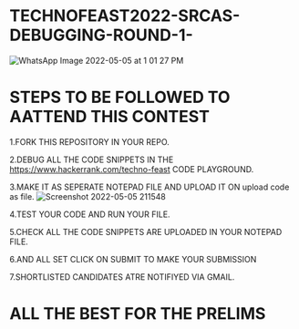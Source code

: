 # TECHNOFEAST2022-SRCAS-DEBUGGING-ROUND-1-

![WhatsApp Image 2022-05-05 at 1 01 27 PM](https://user-images.githubusercontent.com/104997822/166947061-7c618056-5b08-4591-a4d8-a18db5ccc146.jpeg)



# STEPS TO BE FOLLOWED TO AATTEND THIS CONTEST
1.FORK THIS REPOSITORY IN YOUR REPO.


2.DEBUG ALL THE CODE SNIPPETS IN THE https://www.hackerrank.com/techno-feast CODE PLAYGROUND.


3.MAKE IT AS SEPERATE NOTEPAD FILE AND UPLOAD IT ON upload code as file. ![Screenshot 2022-05-05 211548](https://user-images.githubusercontent.com/104997822/166961754-05088c7c-e3f0-4bb2-b198-f9ade1d765cc.jpg)


4.TEST YOUR CODE AND RUN YOUR FILE.


5.CHECK ALL THE CODE SNIPPETS ARE UPLOADED IN YOUR NOTEPAD FILE.


6.AND ALL SET CLICK ON SUBMIT TO MAKE YOUR SUBMISSION 


7.SHORTLISTED CANDIDATES ATRE NOTIFIYED VIA GMAIL.


# ALL THE BEST FOR THE PRELIMS



